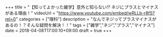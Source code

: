 +++
title =  "【知ってよかった雑学】意外と知らない!? ネジにプラスとマイナスがある理由！"
videoUrl = "https://www.youtube.com/embed/wRLLb-r8fS?rel=0"
categories = ["理科"]
description = "なんでネジってプラスマイナスがあるの！？そんな疑問を解決！！"
tags = ["雑学","ネジ","プラス","マイナス"]
date = 2018-04-08T17:00:10+09:00
draft = true
+++

